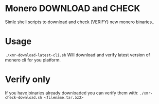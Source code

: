 # Monero DOWNLOAD and CHECK

Simle shell scripts to download and check (VERIFY) new monero binaries..

# Usage 
`./xmr-download-latest-cli.sh`
Will download and verify latest version of monero cli for you platform.

# Verify only
If you have binaries already downloaded you can verify them with:
`./xmr-check-download.sh <filename.tar.bz2>`
